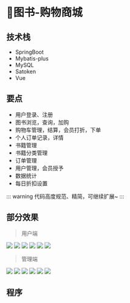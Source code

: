 # 🏬图书-购物商城


<MyGlobalComponent />


## 技术栈
- SpringBoot
- Mybatis-plus
- MySQL
- Satoken
- Vue

## 要点
- 用户登录、注册
- 图书浏览，查询，加购
- 购物车管理，结算，会员打折，下单
- 个人订单记录，详情
- 书籍管理
- 书籍分类管理
- 订单管理
- 用户管理，会员授予
- 数据统计
- 每日折扣设置

::: warning
代码高度规范、精简，可继续扩展~
:::

## 部分效果
> 用户端

![](http://cdn.qiniu.liyansheng.top/img/20240624020733.png)
![](http://cdn.qiniu.liyansheng.top/img/20240624020932.png)
![](http://cdn.qiniu.liyansheng.top/img/20240624021040.png)
![](http://cdn.qiniu.liyansheng.top/img/20240624021135.png)
![](http://cdn.qiniu.liyansheng.top/img/20240624021214.png)
![](http://cdn.qiniu.liyansheng.top/img/20240624021239.png)

> 管理端


![](http://cdn.qiniu.liyansheng.top/img/20240624021341.png)
![](http://cdn.qiniu.liyansheng.top/img/20240624021402.png)
![](http://cdn.qiniu.liyansheng.top/img/20240624021423.png)
![](http://cdn.qiniu.liyansheng.top/img/20240624021441.png)
![](http://cdn.qiniu.liyansheng.top/img/20240624021502.png)
![](http://cdn.qiniu.liyansheng.top/img/20240624021537.png)

## 程序

<PaymentButton :productId="127" />